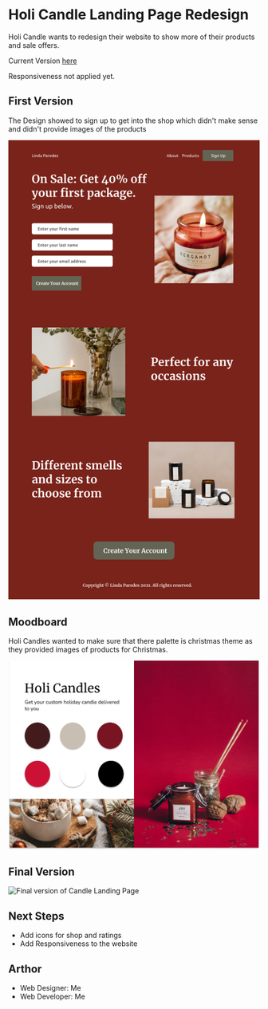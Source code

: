 # Holi Candle Landing Page Redesign

Holi Candle wants to redesign their website to show more of their products and sale offers.

Current Version [here]()

Responsiveness not applied yet.

## First Version
The Design showed to sign up to get into the shop which didn't make sense and didn't provide images of the products

![First version of Candle Landing Page](./designs/desktop_v1_candle-landingpage.png)

## Moodboard
Holi Candles wanted to make sure that there palette is christmas theme as they provided images of products for Christmas.

![Moodboard of Candle Landing Page](./designs/moodboard.png)

## Final Version
![Final version of Candle Landing Page](./designs/desktop_fv_candle-landingpage.png)

## Next Steps
- Add icons for shop and ratings
- Add Responsiveness to the website

## Arthor
- Web Designer:  Me
- Web Developer: Me
